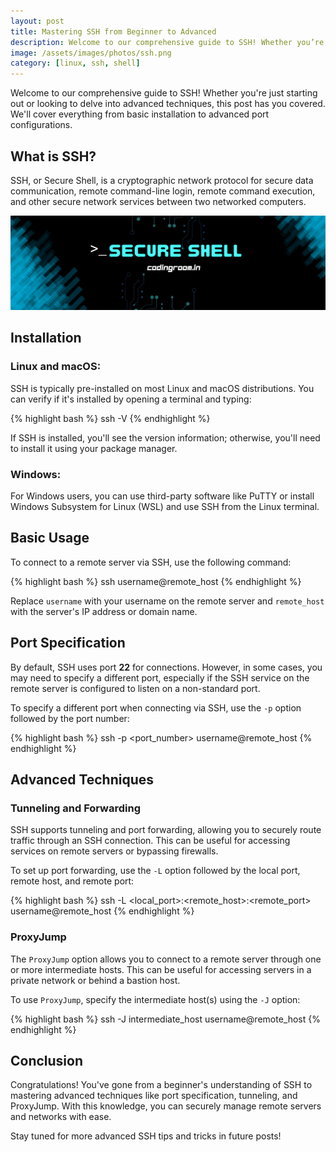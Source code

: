 ```yaml
---
layout: post
title: Mastering SSH from Beginner to Advanced
description: Welcome to our comprehensive guide to SSH! Whether you’re just starting out or looking to delve into advanced techniques, this post has you covered. We’ll cover everything from basic installation to advanced port configurations.
image: /assets/images/photos/ssh.png
category: [linux, ssh, shell]
---
```


Welcome to our comprehensive guide to SSH! Whether you're just starting out or looking to delve into advanced techniques, this post has you covered. We'll cover everything from basic installation to advanced port configurations.
<!-- Read More -->
## What is SSH?

SSH, or Secure Shell, is a cryptographic network protocol for secure data communication, remote command-line login, remote command execution, and other secure network services between two networked computers.

<div style="text-align:center"><img alt="Coding Room" src="/assets/images/photos/ssh.png" /></div>

## Installation

### Linux and macOS:

SSH is typically pre-installed on most Linux and macOS distributions. You can verify if it's installed by opening a terminal and typing:

{% highlight bash %}
ssh -V
{% endhighlight %}

If SSH is installed, you'll see the version information; otherwise, you'll need to install it using your package manager.

### Windows:

For Windows users, you can use third-party software like PuTTY or install Windows Subsystem for Linux (WSL) and use SSH from the Linux terminal.

## Basic Usage

To connect to a remote server via SSH, use the following command:

{% highlight bash %}
ssh username@remote_host
{% endhighlight %}

Replace `username` with your username on the remote server and `remote_host` with the server's IP address or domain name.

## Port Specification

By default, SSH uses port <b>22</b> for connections. However, in some cases, you may need to specify a different port, especially if the SSH service on the remote server is configured to listen on a non-standard port.

To specify a different port when connecting via SSH, use the `-p` option followed by the port number:

{% highlight bash %}
ssh -p <port_number> username@remote_host
{% endhighlight %}

## Advanced Techniques

### Tunneling and Forwarding

SSH supports tunneling and port forwarding, allowing you to securely route traffic through an SSH connection. This can be useful for accessing services on remote servers or bypassing firewalls.

To set up port forwarding, use the `-L` option followed by the local port, remote host, and remote port:

{% highlight bash %}
ssh -L <local_port>:<remote_host>:<remote_port> username@remote_host
{% endhighlight %}

### ProxyJump

The `ProxyJump` option allows you to connect to a remote server through one or more intermediate hosts. This can be useful for accessing servers in a private network or behind a bastion host.

To use `ProxyJump`, specify the intermediate host(s) using the `-J` option:

{% highlight bash %}
ssh -J intermediate_host username@remote_host
{% endhighlight %}

## Conclusion

Congratulations! You've gone from a beginner's understanding of SSH to mastering advanced techniques like port specification, tunneling, and ProxyJump. With this knowledge, you can securely manage remote servers and networks with ease.

Stay tuned for more advanced SSH tips and tricks in future posts!